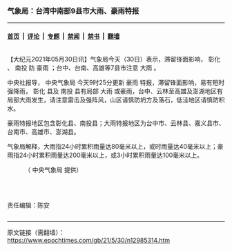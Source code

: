 ### 气象局：台湾中南部9县市大雨、豪雨特报

---

#### [首页](../../../..?n12985314) &nbsp;|&nbsp; [评论](../../../../../epoch-comment?n12985314) &nbsp;|&nbsp; [专题](../../../../../epoch-special?n12985314) &nbsp;|&nbsp; [禁闻](../../../../../epoch-news?n12985314) &nbsp;|&nbsp; [禁书](../../../../../books?n12985314) &nbsp;|&nbsp; [翻墙](https://github.com/gfw-breaker/nogfw/blob/master/README.md?n12985314)


<div class="column" id="artbody" itemprop="articleBody">
 <!-- article content begin -->
 <p>
  【大纪元2021年05月30日讯】气象局今天（30日）表示，滞留锋面影响，
  <ok href="https://www.epochtimes.com/gb/tag/%E5%BD%B0%E5%8C%96.html">
   彰化
  </ok>
  、
  <ok href="https://www.epochtimes.com/gb/tag/%E5%8D%97%E6%8A%95.html">
   南投
  </ok>
  防
  <ok href="https://www.epochtimes.com/gb/tag/%E8%B1%AA%E9%9B%A8.html">
   豪雨
  </ok>
  ；台中、台南、高雄等7县市注意
  <ok href="https://www.epochtimes.com/gb/tag/%E5%A4%A7%E9%9B%A8.html">
   大雨
  </ok>
  。
 </p>
 <p>
  中央社报导，
  <ok href="https://www.epochtimes.com/gb/tag/%E4%B8%AD%E5%A4%AE%E6%B0%94%E8%B1%A1%E5%B1%80.html">
   中央气象局
  </ok>
  今天9时25分更新
  <ok href="https://www.epochtimes.com/gb/tag/%E8%B1%AA%E9%9B%A8.html">
   豪雨
  </ok>
  特报，滞留锋面影响，易有短时强降雨，
  <ok href="https://www.epochtimes.com/gb/tag/%E5%BD%B0%E5%8C%96.html">
   彰化
  </ok>
  县及
  <ok href="https://www.epochtimes.com/gb/tag/%E5%8D%97%E6%8A%95.html">
   南投
  </ok>
  县有局部
  <ok href="https://www.epochtimes.com/gb/tag/%E5%A4%A7%E9%9B%A8.html">
   大雨
  </ok>
  或豪雨，台中、云林至高雄及澎湖地区有局部大雨发生，请注意雷击及强阵风，山区请慎防坍方及落石，低洼地区请慎防积水。
 </p>
 <p>
  豪雨特报地区包含彰化县、南投县；大雨特报地区为台中市、云林县、嘉义县市、台南市、高雄市、澎湖县。
 </p>
 <p>
  气象局解释，大雨指24小时累积雨量达80毫米以上，或时雨量达40毫米以上；豪雨指24小时累积雨量达200毫米以上，或3小时累积雨量达100毫米以上。
 </p>
 <figure aria-describedby="caption-attachment-12985320" class="wp-caption aligncenter" id="attachment_12985320" style="width: 600px">
  <ok href="https://i.epochtimes.com/assets/uploads/2021/05/id12985320-c110.17.24.png" target="_blank">
   <img alt="" class="size-large wp-image-12985320" src="https://i.epochtimes.com/assets/uploads/2021/05/id12985320-c110.17.24-600x427.png"/>
  </ok>
  <br/><figcaption class="wp-caption-text" id="caption-attachment-12985320">
   （
   <ok href="https://www.epochtimes.com/gb/tag/%E4%B8%AD%E5%A4%AE%E6%B0%94%E8%B1%A1%E5%B1%80.html">
    中央气象局
   </ok>
   提供）
  </figcaption><br/>
 </figure><br/>
 <p>
  责任编辑：陈安
 </p>
 <!-- article content end -->
</div>


---

原文链接（需翻墙）：https://www.epochtimes.com/gb/21/5/30/n12985314.htm